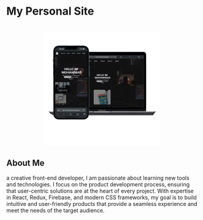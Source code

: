 # My Personal Site

<div align="center">
  <br>
  <img alt="Open Sauced" src="/public/App thumbnail.webp" width="300px">
  <br />
</div>

## About Me

a creative front-end developer, I am passionate about learning new tools and technologies. I focus on the product development process, ensuring that user-centric solutions are at the heart of every project. With expertise in React, Redux, Firebase, and modern CSS frameworks, my goal is to build intuitive and user-friendly products that provide a seamless experience and meet the needs of the target audience.
